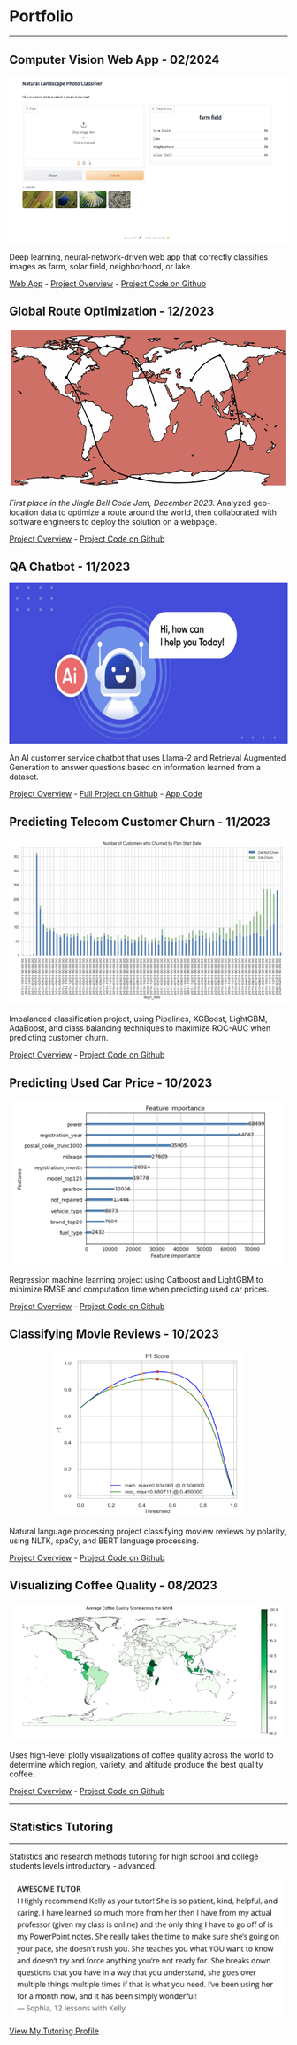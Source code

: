 # Portfolio
---

## Computer Vision Web App - 02/2024

<p align="center">
  <img src="/images/landscape-classifier/web-app-screenshot.png?raw=true" 
  width="650"
  height="300"
  alt="Image of a Natural Landscape Classifier Web App">
</p>
 
 Deep learning, neural-network-driven web app that correctly classifies images as farm, solar field, neighborhood, or lake.  

<a href='https://kellyshreeve-landscape-image-classifier.hf.space/' target='_blank'>Web App</a>  - <a href='https://kellyshreeve.github.io/pages/natural-landscape-classifier' target='_blank'>Project Overview</a> - <a href='https://github.com/kellyshreeve/natural-landscape-image-classifier/blob/main/final-model/Natural-Landscape-Image-Classifier.ipynb' target='_blank'>Project Code on Github</a>

## Global Route Optimization - 12/2023

<p align="center">
  <img src="/images/route-optimization/optimized-route.png?raw=true" 
  width="600"
  height="290"
  alt="Map using geo-location data to display an optimized route around the world">
</p>

*First place in the Jingle Bell Code Jam, December 2023.* Analyzed geo-location data to optimize a route around the world, then collaborated with software engineers to deploy the solution on a webpage. 

[Project Overview](https://kellyshreeve.github.io/pages/global-route-optimization) - <a href='https://github.com/skovakina/jingle-bells-jam/blob/main/notebooks/merry_mailers_route_optimizer.ipynb' target='_blank'>Project Code on Github</a>

## QA Chatbot - 11/2023

<p align="center">
  <img src="/images/qa-chatbot/chatbot-image.png?raw=true" 
  width="600"
  height="290"
  alt="Image of a futuristic chat robot">
</p>

An AI customer service chatbot that uses Llama-2 and Retrieval Augmented Generation to answer questions based on information learned from a dataset.

[Project Overview](https://kellyshreeve.github.io/pages/qa-chatbot.md) - <a href='https://github.com/kellyshreeve/QA-Chatbot' target='_blank'>Full Project on Github</a> - <a href='https://github.com/kellyshreeve/QA-Chatbot/blob/main/final_chainlit_app.py' target='_blank'>App Code</a>

## Predicting Telecom Customer Churn - 11/2023

<p align="center">
  <img src="/images/customer-churn/churn_over_time.png?raw=true" 
  width="600"
  height="300"
  alt="Customer churn over time">
</p>

Imbalanced classification project, using Pipelines, XGBoost, LightGBM, AdaBoost, and class balancing techniques to maximize ROC-AUC when predicting customer churn.

[Project Overview](https://kellyshreeve.github.io/pages/predicting-telecom-churn) - <a href='https://github.com/kellyshreeve/predicting-telecom-customer-churn' target='_blank'>Project Code on Github</a>

## Predicting Used Car Price - 10/2023

<p align="center">
  <img src="/images/important_features.png?raw=true" 
  width="500"
  height="300"
  alt="Important features LightGBM GBDT">
</p>

Regression machine learning project using Catboost and LightGBM to minimize RMSE and computation time when predicting used car prices.  

[Project Overview](https://kellyshreeve.github.io/pages/predicting-used-car-price) - <a href='https://github.com/kellyshreeve/predicting-used-car-price' target='_blank'>Project Code on Github</a>

## Classifying Movie Reviews - 10/2023

<p align="center">
  <img src="/images/nlp_f1.png?raw=true" 
  width="350"
  height="300"
  alt="F1 curve for nlp logistic regression">
</p>

Natural language processing project classifying moview reviews by polarity, using NLTK, spaCy, and BERT language processing.

[Project Overview](https://kellyshreeve.github.io/pages/classifying-reviews-nlp) - <a href='https://github.com/kellyshreeve/categorizing-customer-reviews' target='_blank'>Project Code on Github</a>

<!---
## Predicting Insurance Benefits

<p align="center">
  <img src="/images/pairplot.png?raw=true" 
  width="400"
  height="300"
  alt="Line graph of gold recovery across stages">
</p>

Imbalanced, binary and multi-class classification project using Pipelines, GridSearchCV, and imblearn to maximize F1 score when predicting the insurance benefits customers are likely to receive.  

[View Project](https://kellyshreeve.github.io/pages/predicting-insurance-benefits)  
[View Code on Github](https://github.com/kellyshreeve/predicting-insurance-benefits)
-->

## Visualizing Coffee Quality - 08/2023

<p align="center">
  <img src="/images/choropleth.png?raw=true" 
  width="500"
  height="250"
  alt="Bar graph of average quality across coffee varieties">
</p>

Uses high-level plotly visualizations of coffee quality across the world to determine which region, variety, and altitude produce the best quality coffee.  

[Project Overview](https://kellyshreeve.github.io/pages/visualizing-coffee-quality) - <a href='https://github.com/kellyshreeve/Visualizing_Coffee_Quality' target='_blank'>Project Code on Github</a>

---

## Statistics Tutoring

---

Statistics and research methods tutoring for high school and college students levels introductory - advanced.

<p align="center">
  <img src="/images/review.png?raw=true" 
  width="500"
  height="250"
  alt="Statistic student's review">
</p>

[View My Tutoring Profile](https://is.gd/yFdya2)



